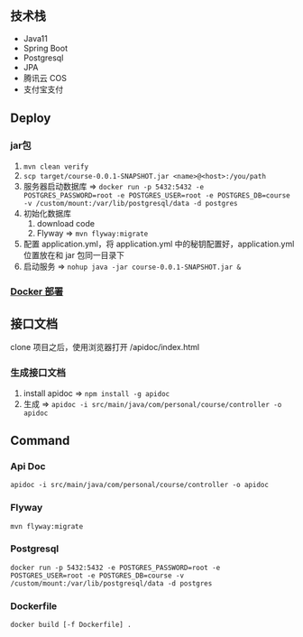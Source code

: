 ## 技术栈

- Java11
- Spring Boot
- Postgresql
- JPA
- 腾讯云 COS
- 支付宝支付

## Deploy

### jar包

1. ` mvn clean verify `
2. ` scp target/course-0.0.1-SNAPSHOT.jar <name>@<host>:/you/path `
3. 服务器启动数据库
   => ` docker run -p 5432:5432 -e POSTGRES_PASSWORD=root -e POSTGRES_USER=root -e POSTGRES_DB=course -v /custom/mount:/var/lib/postgresql/data -d postgres `
4. 初始化数据库
    1. download code
    2. Flyway => ` mvn flyway:migrate `
5. 配置 application.yml，将 application.yml 中的秘钥配置好，application.yml 位置放在和 jar 包同一目录下
6. 启动服务 => ` nohup java -jar course-0.0.1-SNAPSHOT.jar & `

### [Docker 部署](https://www.jianshu.com/p/ff6eac8ea250)

## 接口文档

clone 项目之后，使用浏览器打开 /apidoc/index.html

### 生成接口文档

1. install apidoc => ` npm install -g apidoc `
2. 生成 => ` apidoc -i src/main/java/com/personal/course/controller -o apidoc `

## Command

### Api Doc

```
apidoc -i src/main/java/com/personal/course/controller -o apidoc
```

### Flyway

```
mvn flyway:migrate
```

### Postgresql

```
docker run -p 5432:5432 -e POSTGRES_PASSWORD=root -e POSTGRES_USER=root -e POSTGRES_DB=course -v /custom/mount:/var/lib/postgresql/data -d postgres
```

### Dockerfile

```
docker build [-f Dockerfile] . 
```
